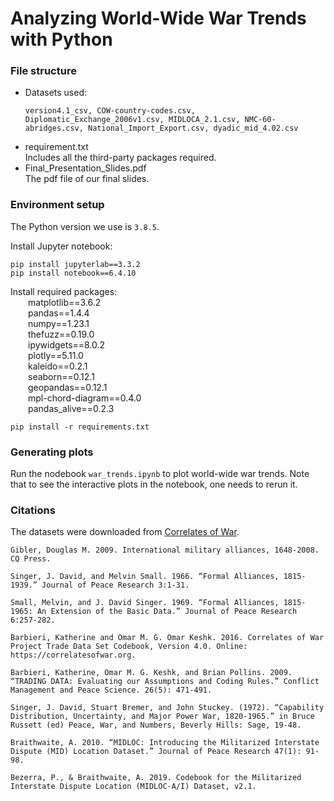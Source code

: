 # Analyzing World-Wide War Trends with Python
### File structure
* Datasets used:
  ```
  version4.1_csv, COW-country-codes.csv, Diplomatic_Exchange_2006v1.csv, MIDLOCA_2.1.csv, NMC-60-abridges.csv, National_Import_Export.csv, dyadic_mid_4.02.csv
  ```
* requirement.txt<br>
Includes all the third-party packages required.
* Final_Presentation_Slides.pdf<br>
The pdf file of our final slides.

### Environment setup
The Python version we use is `3.8.5`.

Install Jupyter notebook:
```
pip install jupyterlab==3.3.2
pip install notebook==6.4.10
```

Install required packages:<br>
&emsp;&emsp;matplotlib==3.6.2<br>
&emsp;&emsp;pandas==1.4.4<br>
&emsp;&emsp;numpy==1.23.1<br>
&emsp;&emsp;thefuzz==0.19.0<br>
&emsp;&emsp;ipywidgets==8.0.2<br>
&emsp;&emsp;plotly==5.11.0<br>
&emsp;&emsp;kaleido==0.2.1<br>
&emsp;&emsp;seaborn==0.12.1<br>
&emsp;&emsp;geopandas==0.12.1<br>
&emsp;&emsp;mpl-chord-diagram==0.4.0<br>
&emsp;&emsp;pandas_alive==0.2.3<br>
```
pip install -r requirements.txt
```

### Generating plots
Run the nodebook `war_trends.ipynb` to plot world-wide war trends. Note that to see the interactive plots in the notebook, one needs to rerun it.

### Citations
The datasets were downloaded from [Correlates of War](https://correlatesofwar.org/data-sets/).

```
Gibler, Douglas M. 2009. International military alliances, 1648-2008. CQ Press.  

Singer, J. David, and Melvin Small. 1966. “Formal Alliances, 1815-1939.” Journal of Peace Research 3:1-31.

Small, Melvin, and J. David Singer. 1969. “Formal Alliances, 1815-1965: An Extension of the Basic Data.” Journal of Peace Research 6:257-282.

Barbieri, Katherine and Omar M. G. Omar Keshk. 2016. Correlates of War Project Trade Data Set Codebook, Version 4.0. Online: https://correlatesofwar.org.

Barbieri, Katherine, Omar M. G. Keshk, and Brian Pollins. 2009. “TRADING DATA: Evaluating our Assumptions and Coding Rules.” Conflict Management and Peace Science. 26(5): 471-491.

Singer, J. David, Stuart Bremer, and John Stuckey. (1972). “Capability Distribution, Uncertainty, and Major Power War, 1820-1965.” in Bruce Russett (ed) Peace, War, and Numbers, Beverly Hills: Sage, 19-48.

Braithwaite, A. 2010. “MIDLOC: Introducing the Militarized Interstate Dispute (MID) Location Dataset.” Journal of Peace Research 47(1): 91-98.

Bezerra, P., & Braithwaite, A. 2019. Codebook for the Militarized Interstate Dispute Location (MIDLOC-A/I) Dataset, v2.1.
```
